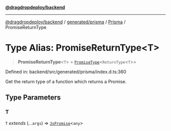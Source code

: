 [**@dragdropdeploy/backend**](../../../../../README.md)

***

[@dragdropdeploy/backend](../../../../../README.md) / [generated/prisma](../../../README.md) / [Prisma](../README.md) / PromiseReturnType

# Type Alias: PromiseReturnType\<T\>

> **PromiseReturnType**\<`T`\> = [`PromiseType`](PromiseType.md)\<`ReturnType`\<`T`\>\>

Defined in: backend/src/generated/prisma/index.d.ts:360

Get the return type of a function which returns a Promise.

## Type Parameters

### T

`T` *extends* (...`args`) => [`JsPromise`](../../../runtime/library/type-aliases/JsPromise.md)\<`any`\>
